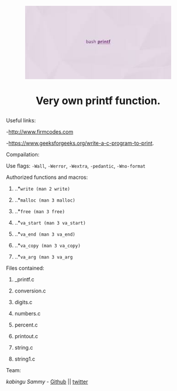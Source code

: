 <p align="center">

  <img src="images.jpg" width="400\"/>

<br>


<h1><p align="center">Very own printf function.</h1></p></font>




Useful links:

-http://www.firmcodes.com

-https://www.geeksforgeeks.org/write-a-c-program-to-print.


Compailation:

Use flags: `-Wall`, `-Werror`, `-Wextra`, `-pedantic`, `-Wno-format`


Authorized functions and macros:

1. ..*``write (man 2 write)``

2. ..*``malloc (man 3 malloc)``
3. ..*``free (man 3 free)``
4. ..*``va_start (man 3 va_start)``
5. ..*``va_end (man 3 va_end)``
6. ..*``va_copy (man 3 va_copy)``
7. ..*``va_arg (man 3 va_arg``

Files contained:

1. _printf.c

2. conversion.c

3. digits.c

4. numbers.c

5. percent.c

6. printout.c

7. string.c

8. string1.c

Team:

*kabingu Sammy* - [Github](https://github.com/kabingusam) || [twitter](https://twitter.com/Kabingusammy)